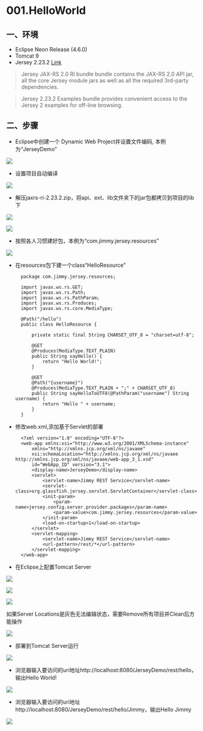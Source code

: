 # 001.HelloWorld

## 一、环境

* Eclipse Neon Release (4.6.0)
* Tomcat 9
* Jersey 2.23.2 [Link](https://jersey.java.net/download.html)

> Jersey JAX-RS 2.0 RI bundle bundle contains the JAX-RS 2.0 API jar, all the core Jersey module jars as well as all the required 3rd-party dependencies.

> Jersey 2.23.2 Examples bundle provides convenient access to the Jersey 2 examples for off-line browsing.

## 二、步骤

* Eclipse中创建一个 Dynamic Web Project并设置文件编码, 本例为“JerseyDemo”

![](../imgs/001.HelloWorld/0000.png)

* 设置项目自动编译

![](../imgs/001.HelloWorld/0001.png)

* 解压jaxrs-ri-2.23.2.zip，将api、ext、lib文件夹下的jar包都拷贝到项目的lib下

![](../imgs/001.HelloWorld/001.png)

![](../imgs/001.HelloWorld/002.png)

* 按照各人习惯建好包，本例为“com.jimmy.jersey.resources”

![](../imgs/001.HelloWorld/003.png)

* 在resources包下建一个class“HelloResource”

		package com.jimmy.jersey.resources;
		
		import javax.ws.rs.GET;
		import javax.ws.rs.Path;
		import javax.ws.rs.PathParam;
		import javax.ws.rs.Produces;
		import javax.ws.rs.core.MediaType;
		
		@Path("/hello")
		public class HelloResource {
			
			private static final String CHARSET_UTF_8 = "charset=utf-8";
			
			@GET
			@Produces(MediaType.TEXT_PLAIN)
			public String sayHello() {
				return "Hello World!";
			}
		
			@GET
			@Path("{username}")
			@Produces(MediaType.TEXT_PLAIN + ";" + CHARSET_UTF_8)
			public String sayHelloToUTF8(@PathParam("username") String username) {
				return "Hello " + username;
			}
		}

* 修改web.xml,添加基于Servlet的部署
	
		<?xml version="1.0" encoding="UTF-8"?>
		<web-app xmlns:xsi="http://www.w3.org/2001/XMLSchema-instance"
			xmlns="http://xmlns.jcp.org/xml/ns/javaee"
			xsi:schemaLocation="http://xmlns.jcp.org/xml/ns/javaee http://xmlns.jcp.org/xml/ns/javaee/web-app_3_1.xsd"
			id="WebApp_ID" version="3.1">
			<display-name>JerseyDemo</display-name>
			<servlet>
				<servlet-name>Jimmy REST Service</servlet-name>
				<servlet-class>org.glassfish.jersey.servlet.ServletContainer</servlet-class>
				<init-param>
					<param-name>jersey.config.server.provider.packages</param-name>
					<param-value>com.jimmy.jersey.resources</param-value>
				</init-param>
				<load-on-startup>1</load-on-startup>
			</servlet>
			<servlet-mapping>
				<servlet-name>Jimmy REST Service</servlet-name>
				<url-pattern>/rest/*</url-pattern>
			</servlet-mapping>
		</web-app>

* 在Eclipse上配置Tomcat Server

![](../imgs/001.HelloWorld/004.png)

![](../imgs/001.HelloWorld/005.png)

![](../imgs/001.HelloWorld/006.png)

如果Server Locations是灰色无法编辑状态，需要Remove所有项目并Clean后方能操作

![](../imgs/001.HelloWorld/007.png)

* 部署到Tomcat Server运行

![](../imgs/001.HelloWorld/008.png)

* 浏览器输入要访问的uri地址http://localhost:8080/JerseyDemo/rest/hello，输出Hello World!

![](../imgs/001.HelloWorld/009.png)

* 浏览器输入要访问的uri地址http://localhost:8080/JerseyDemo/rest/hello/Jimmy，输出Hello Jimmy

![](../imgs/001.HelloWorld/010.png)

